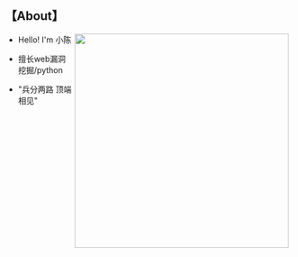 ## 【About】

<img align='right' src="https://github-readme-stats.vercel.app/api?username=hackxc&count_private=true&show_icons=true" width="380">

- Hello! I'm 小陈

- 擅长web漏洞挖掘/python

- "兵分两路 顶端相见"
